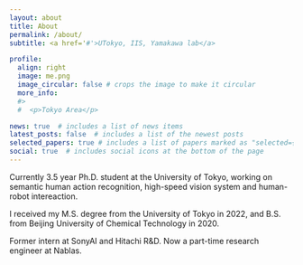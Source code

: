 ```yaml
---
layout: about
title: About
permalink: /about/
subtitle: <a href='#'>UTokyo, IIS, Yamakawa lab</a> 

profile:
  align: right
  image: me.png
  image_circular: false # crops the image to make it circular
  more_info: 
  #>
  #  <p>Tokyo Area</p>

news: true  # includes a list of news items
latest_posts: false  # includes a list of the newest posts
selected_papers: true # includes a list of papers marked as "selected={true}"
social: true  # includes social icons at the bottom of the page
---
```


Currently 3.5 year Ph.D. student at the University of Tokyo, working on semantic human action recognition, high-speed vision system and human-robot intereaction.

I received my M.S. degree from the University of Tokyo in 2022, and B.S. from Beijing University of Chemical Technology in 2020.

Former intern at SonyAI and Hitachi R&D. Now a part-time research engineer at Nablas.

<!-- **OPEN TO WORK NOW:** let's have a talk! I am looking for both academic and industry jobs.  -->

<!-- I am looking for opportunities of internship in ML, CV, Robotics field. Contact me if you are willing to offer any. (Doesn't need to be in Tokyo area)  -->


<!-- Write your biography here. Tell the world about yourself. Link to your favorite [subreddit](http://reddit.com). You can put a picture in, too. The code is already in, just name your picture `prof_pic.jpg` and put it in the `img/` folder.

Put your address / P.O. box / other info right below your picture. You can also disable any of these elements by editing `profile` property of the YAML header of your `_pages/about.md`. Edit `_bibliography/papers.bib` and Jekyll will render your [publications page](/al-folio/publications/) automatically.

Link to your social media connections, too. This theme is set up to use [Font Awesome icons](https://fontawesome.com/) and [Academicons](https://jpswalsh.github.io/academicons/), like the ones below. Add your Facebook, Twitter, LinkedIn, Google Scholar, or just disable all of them. -->